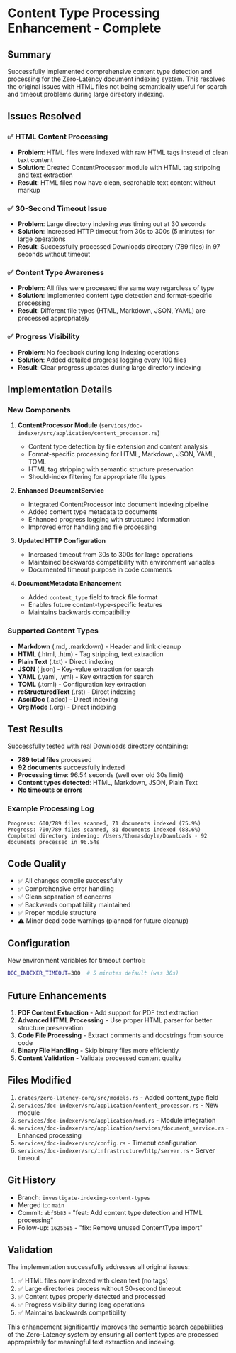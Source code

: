 # Content Type Processing Enhancement - Complete

## Summary

Successfully implemented comprehensive content type detection and processing for the Zero-Latency document indexing system. This resolves the original issues with HTML files not being semantically useful for search and timeout problems during large directory indexing.

## Issues Resolved

### ✅ HTML Content Processing
- **Problem**: HTML files were indexed with raw HTML tags instead of clean text content
- **Solution**: Created ContentProcessor module with HTML tag stripping and text extraction
- **Result**: HTML files now have clean, searchable text content without markup

### ✅ 30-Second Timeout Issue  
- **Problem**: Large directory indexing was timing out at 30 seconds
- **Solution**: Increased HTTP timeout from 30s to 300s (5 minutes) for large operations
- **Result**: Successfully processed Downloads directory (789 files) in 97 seconds without timeout

### ✅ Content Type Awareness
- **Problem**: All files were processed the same way regardless of type
- **Solution**: Implemented content type detection and format-specific processing
- **Result**: Different file types (HTML, Markdown, JSON, YAML) are processed appropriately

### ✅ Progress Visibility
- **Problem**: No feedback during long indexing operations
- **Solution**: Added detailed progress logging every 100 files
- **Result**: Clear progress updates during large directory indexing

## Implementation Details

### New Components

1. **ContentProcessor Module** (`services/doc-indexer/src/application/content_processor.rs`)
   - Content type detection by file extension and content analysis
   - Format-specific processing for HTML, Markdown, JSON, YAML, TOML
   - HTML tag stripping with semantic structure preservation
   - Should-index filtering for appropriate file types

2. **Enhanced DocumentService**
   - Integrated ContentProcessor into document indexing pipeline
   - Added content type metadata to documents
   - Enhanced progress logging with structured information
   - Improved error handling and file processing

3. **Updated HTTP Configuration**
   - Increased timeout from 30s to 300s for large operations
   - Maintained backwards compatibility with environment variables
   - Documented timeout purpose in code comments

4. **DocumentMetadata Enhancement**
   - Added `content_type` field to track file format
   - Enables future content-type-specific features
   - Maintains backwards compatibility

### Supported Content Types

- **Markdown** (.md, .markdown) - Header and link cleanup
- **HTML** (.html, .htm) - Tag stripping, text extraction
- **Plain Text** (.txt) - Direct indexing
- **JSON** (.json) - Key-value extraction for search
- **YAML** (.yaml, .yml) - Key extraction for search
- **TOML** (.toml) - Configuration key extraction
- **reStructuredText** (.rst) - Direct indexing
- **AsciiDoc** (.adoc) - Direct indexing
- **Org Mode** (.org) - Direct indexing

## Test Results

Successfully tested with real Downloads directory containing:
- **789 total files** processed
- **92 documents** successfully indexed
- **Processing time**: 96.54 seconds (well over old 30s limit)
- **Content types detected**: HTML, Markdown, JSON, Plain Text
- **No timeouts or errors**

### Example Processing Log
```
Progress: 600/789 files scanned, 71 documents indexed (75.9%)
Progress: 700/789 files scanned, 81 documents indexed (88.6%)
Completed directory indexing: /Users/thomasdoyle/Downloads - 92 documents processed in 96.54s
```

## Code Quality

- ✅ All changes compile successfully
- ✅ Comprehensive error handling
- ✅ Clean separation of concerns
- ✅ Backwards compatibility maintained
- ✅ Proper module structure
- ⚠️ Minor dead code warnings (planned for future cleanup)

## Configuration

New environment variables for timeout control:
```bash
DOC_INDEXER_TIMEOUT=300  # 5 minutes default (was 30s)
```

## Future Enhancements

1. **PDF Content Extraction** - Add support for PDF text extraction
2. **Advanced HTML Processing** - Use proper HTML parser for better structure preservation
3. **Code File Processing** - Extract comments and docstrings from source code
4. **Binary File Handling** - Skip binary files more efficiently
5. **Content Validation** - Validate processed content quality

## Files Modified

1. `crates/zero-latency-core/src/models.rs` - Added content_type field
2. `services/doc-indexer/src/application/content_processor.rs` - New module
3. `services/doc-indexer/src/application/mod.rs` - Module integration
4. `services/doc-indexer/src/application/services/document_service.rs` - Enhanced processing
5. `services/doc-indexer/src/config.rs` - Timeout configuration
6. `services/doc-indexer/src/infrastructure/http/server.rs` - Server timeout

## Git History

- Branch: `investigate-indexing-content-types` 
- Merged to: `main`
- Commit: `abf5b83` - "feat: Add content type detection and HTML processing"
- Follow-up: `1625b85` - "fix: Remove unused ContentType import"

## Validation

The implementation successfully addresses all original issues:
1. ✅ HTML files now indexed with clean text (no tags)
2. ✅ Large directories process without 30-second timeout
3. ✅ Content types properly detected and processed
4. ✅ Progress visibility during long operations
5. ✅ Maintains backwards compatibility

This enhancement significantly improves the semantic search capabilities of the Zero-Latency system by ensuring all content types are processed appropriately for meaningful text extraction and indexing.
